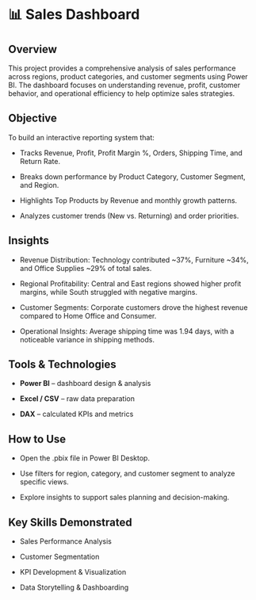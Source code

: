 # 📊 Sales Dashboard
## Overview

This project provides a comprehensive analysis of sales performance across regions, product categories, and customer segments using Power BI. The dashboard focuses on understanding revenue, profit, customer behavior, and operational efficiency to help optimize sales strategies.

## Objective

To build an interactive reporting system that:

- Tracks Revenue, Profit, Profit Margin %, Orders, Shipping Time, and Return Rate.

- Breaks down performance by Product Category, Customer Segment, and Region.

- Highlights Top Products by Revenue and monthly growth patterns.

- Analyzes customer trends (New vs. Returning) and order priorities.

## Insights

- Revenue Distribution: Technology contributed ~37%, Furniture ~34%, and Office Supplies ~29% of total sales.

- Regional Profitability: Central and East regions showed higher profit margins, while South struggled with negative margins.

- Customer Segments: Corporate customers drove the highest revenue compared to Home Office and Consumer.

- Operational Insights: Average shipping time was 1.94 days, with a noticeable variance in shipping methods.

## Tools & Technologies

- **Power BI** – dashboard design & analysis

- **Excel / CSV** – raw data preparation

- **DAX** – calculated KPIs and metrics

## How to Use

- Open the .pbix file in Power BI Desktop.

- Use filters for region, category, and customer segment to analyze specific views.

- Explore insights to support sales planning and decision-making.

## Key Skills Demonstrated

- Sales Performance Analysis

- Customer Segmentation

- KPI Development & Visualization

- Data Storytelling & Dashboarding
